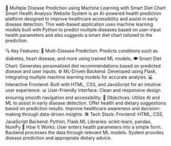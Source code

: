🧠 Multiple Disease Prediction using Machine Learning with Smart Diet Chart
Smart Health Analysis Website System is an AI-powered health prediction platform designed to improve healthcare accessibility and assist in early disease detection. This web-based application uses machine learning models built with Python to predict multiple diseases based on user-input health parameters and also suggests a smart diet chart tailored to the prediction.

🔍 Key Features:
🧬 Multi-Disease Prediction: Predicts conditions such as diabetes, heart disease, and more using trained ML models.
🍽️ Smart Diet Chart: Generates personalized diet recommendations based on predicted disease and user inputs.
⚙️ ML-Driven Backend: Developed using Flask, integrating multiple machine learning models for accurate analysis.
💻 Interactive Frontend: Built with HTML, CSS, and JavaScript for an intuitive user experience.
📊 User-Friendly Interface: Clean and responsive design ensuring smooth navigation and accessibility.
🎯 Objectives:
Utilize AI and ML to assist in early disease detection.
Offer health and dietary suggestions based on prediction results.
Improve healthcare awareness and decision-making through data-driven insights.
🛠️ Tech Stack:
Frontend: HTML, CSS, JavaScript
Backend: Python, Flask
ML Libraries: scikit-learn, pandas, NumPy
🚀 How It Works:
User enters health parameters into a simple form.
Backend processes the data through relevant ML models.
System provides disease prediction and appropriate dietary advice.
